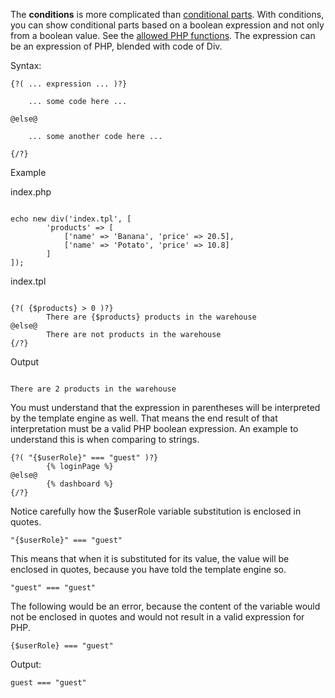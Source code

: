 The **conditions** is more complicated than [conditional parts](https://divengine.org/documentation/div-php-template-engine/features/conditions#conditional-parts). With conditions, you can show conditional parts based on a boolean expression and not only from a boolean value. See the [allowed PHP functions](https://divengine.org/documentation/div-php-template-engine/features/conditions#allowed-php-functions). The expression can be an expression of PHP, blended with code of Div.

Syntax: 

```
{?( ... expression ... )?}
	
	... some code here ...
	
@else@
	
	... some another code here ...
	
{/?}
```

Example

index.php

```

echo new div('index.tpl', [
		'products' => [
			['name' => 'Banana', 'price' => 20.5],
			['name' => 'Potato', 'price' => 10.8]
		]
]);
```

index.tpl

```

{?( {$products} > 0 )?}
		There are {$products} products in the warehouse
@else@
		There are not products in the warehouse
{/?}
```

Output

```

There are 2 products in the warehouse

```

You must understand that the expression in parentheses will be interpreted by the template engine as well. That means the end result of that interpretation must be a valid PHP boolean expression. An example to understand this is when comparing to strings.

```
{?( "{$userRole}" === "guest" )?}
        {% loginPage %}
@else@
        {% dashboard %}
{/?}
```

Notice carefully how the $userRole variable substitution is enclosed in quotes.

```
"{$userRole}" === "guest"
```

This means that when it is substituted for its value, the value will be enclosed in quotes, because you have told the template engine so.

```
"guest" === "guest"
```

The following would be an error, because the content of the variable would not be enclosed in quotes and would not result in a valid expression for PHP.

```
{$userRole} === "guest"
```

Output:

```
guest === "guest"
```


